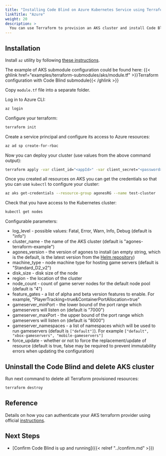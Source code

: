 ```yaml
---
title: "Installing Code Blind on Azure Kubernetes Service using Terraform"
linkTitle: "Azure"
weight: 20
description: >
  You can use Terraform to provision an AKS cluster and install Code Blind on it.
---
```


## Installation

Install `az` utility by following [these instructions](https://docs.microsoft.com/en-us/cli/azure/install-azure-cli?view=azure-cli-latest).

The example of AKS submodule configuration could be found here:
 {{< ghlink href="examples/terraform-submodules/aks/module.tf" >}}Terraform configuration with Code Blind submodule{{< /ghlink >}}

Copy `module.tf` file into a separate folder.

Log in to Azure CLI:
```bash
az login
```

Configure your terraform:
```bash
terraform init
```

Create a service principal and configure its access to Azure resources: 
```bash
az ad sp create-for-rbac
```

Now you can deploy your cluster (use values from the above command output):
```bash
terraform apply -var client_id="<appId>" -var client_secret="<password>"
```

Once you created all resources on AKS you can get the credentials so that you can use `kubectl` to configure your cluster:
```bash
az aks get-credentials --resource-group agonesRG --name test-cluster
```

Check that you have access to the Kubernetes cluster:
```bash
kubectl get nodes
```

Configurable parameters:

- log_level - possible values: Fatal, Error, Warn, Info, Debug (default is "info")
- cluster_name - the name of the AKS cluster (default is "agones-terraform-example")
- agones_version - the version of agones to install (an empty string, which is the default, is the latest version from the [Helm repository](https://agones.dev/chart/stable))
- machine_type - node machine type for hosting game servers (default is "Standard_D2_v2")
- disk_size - disk size of the node
- region - the location of the cluster
- node_count - count of game server nodes for the default node pool (default is "4")
- feature_gates - a list of alpha and beta version features to enable. For example, "PlayerTracking=true&ContainerPortAllocation=true"
- gameserver_minPort - the lower bound of the port range which gameservers will listen on (default is "7000")
- gameserver_maxPort - the upper bound of the port range which gameservers will listen on (default is "8000")
- gameserver_namespaces - a list of namespaces which will be used to run gameservers (default is `["default"]`). For example `["default", "xbox-gameservers", "mobile-gameservers"]`
- force_update - whether or not to force the replacement/update of resource (default is true, false may be required to prevent immutability errors when updating the configuration)

## Uninstall the Code Blind and delete AKS cluster

Run next command to delete all Terraform provisioned resources:
```bash
terraform destroy
```

## Reference
Details on how you can authenticate your AKS terraform provider using official [instructions](https://registry.terraform.io/providers/hashicorp/azurerm/latest/docs/guides/service_principal_client_secret).

## Next Steps

- [Confirm Code Blind is up and running]({{< relref "../confirm.md" >}})
